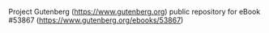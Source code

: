 Project Gutenberg (https://www.gutenberg.org) public repository for
eBook #53867 (https://www.gutenberg.org/ebooks/53867)
